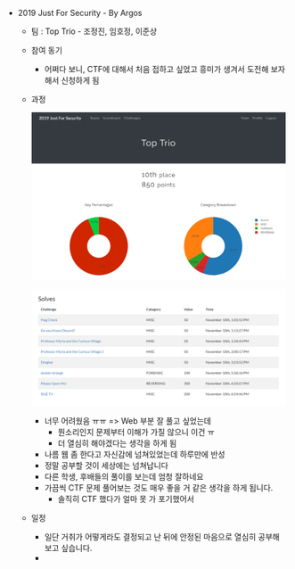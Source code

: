- 2019 Just For Security - By Argos

  - 팀 : Top Trio - 조정진, 임호정, 이준상

  - 참여 동기

    - 어쩌다 보니, CTF에 대해서 처음 접하고 싶었고 흥미가 생겨서 도전해 보자 해서 신청하게 됨

  - 과정

    ![1-1](.\1-1.PNG)

    ![1-2](.\1-2.PNG)
    - 너무 어려웠음 ㅠㅠ => Web 부분 잘 풀고 싶었는데
      - 뭔소리인지 문제부터 이해가 가질 않으니 이건 ㅠ
      - 더 열심히 해야겠다는 생각을 하게 됨
    - 나름 웹 좀 한다고 자신감에 넘쳐있었는데 하루만에 반성
    - 정말 공부할 것이 세상에는 넘쳐납니다
    - 다른 학생, 후배들의 풀이를 보는데 엄청 잘하네요 
    - 가끔씩 CTF 문제 풀어보는 것도 매우 좋을 거 같은 생각을 하게 됩니다.
      - 솔직히 CTF 했다가 얼마 못 가 포기했어서

  - 일정

    - 일단 거취가 어떻게라도 결정되고 난 뒤에 안정된 마음으로 열심히 공부해보고 싶습니다.
    - 